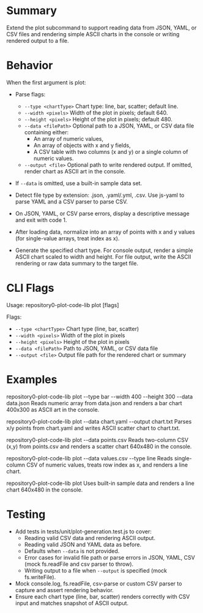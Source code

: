 # Summary
Extend the plot subcommand to support reading data from JSON, YAML, or CSV files and rendering simple ASCII charts in the console or writing rendered output to a file.

# Behavior
When the first argument is plot:

- Parse flags:
  - `--type <chartType>` Chart type: line, bar, scatter; default line.
  - `--width <pixels>` Width of the plot in pixels; default 640.
  - `--height <pixels>` Height of the plot in pixels; default 480.
  - `--data <filePath>` Optional path to a JSON, YAML, or CSV data file containing either:
    - An array of numeric values,
    - An array of objects with x and y fields,
    - A CSV table with two columns (x and y) or a single column of numeric values.
  - `--output <file>` Optional path to write rendered output. If omitted, render chart as ASCII art in the console.

- If `--data` is omitted, use a built-in sample data set.
- Detect file type by extension: .json, .yaml/.yml, .csv. Use js-yaml to parse YAML and a CSV parser to parse CSV.
- On JSON, YAML, or CSV parse errors, display a descriptive message and exit with code 1.
- After loading data, normalize into an array of points with x and y values (for single-value arrays, treat index as x).
- Generate the specified chart type. For console output, render a simple ASCII chart scaled to width and height. For file output, write the ASCII rendering or raw data summary to the target file.

# CLI Flags

Usage: repository0-plot-code-lib plot [flags]

Flags:

- `--type <chartType>` Chart type (line, bar, scatter)
- `--width <pixels>` Width of the plot in pixels
- `--height <pixels>` Height of the plot in pixels
- `--data <filePath>` Path to JSON, YAML, or CSV data file
- `--output <file>` Output file path for the rendered chart or summary

# Examples

repository0-plot-code-lib plot --type bar --width 400 --height 300 --data data.json
Reads numeric array from data.json and renders a bar chart 400x300 as ASCII art in the console.

repository0-plot-code-lib plot --data chart.yaml --output chart.txt
Parses x/y points from chart.yaml and writes ASCII scatter chart to chart.txt.

repository0-plot-code-lib plot --data points.csv
Reads two-column CSV (x,y) from points.csv and renders a scatter chart 640x480 in the console.

repository0-plot-code-lib plot --data values.csv --type line
Reads single-column CSV of numeric values, treats row index as x, and renders a line chart.

repository0-plot-code-lib plot
Uses built-in sample data and renders a line chart 640x480 in the console.

# Testing

- Add tests in tests/unit/plot-generation.test.js to cover:
  - Reading valid CSV data and rendering ASCII output.
  - Reading valid JSON and YAML data as before.
  - Defaults when `--data` is not provided.
  - Error cases for invalid file path or parse errors in JSON, YAML, CSV (mock fs.readFile and csv parser to throw).
  - Writing output to a file when `--output` is specified (mock fs.writeFile).
- Mock console.log, fs.readFile, csv-parse or custom CSV parser to capture and assert rendering behavior.
- Ensure each chart type (line, bar, scatter) renders correctly with CSV input and matches snapshot of ASCII output.